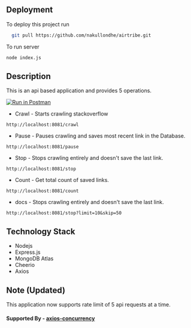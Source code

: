 
## Deployment

To deploy this project run

```bash
  git pull https://github.com/nakullondhe/airtribe.git
```

To run server

```bash
node index.js
```

## Description
This is an api based application and provides 5 operations.

[![Run in Postman](https://run.pstmn.io/button.svg)](https://app.getpostman.com/run-collection/802be9a412212cd0c6ce)

* Crawl -  Starts crawling stackoverflow
```
http://localhost:8081/crawl
```
* Pause - Pauses crawling and saves most recent link in the Database.
```
http://localhost:8081/pause
```
* Stop - Stops crawling entirely and doesn't save the last link.
```
http://localhost:8081/stop
```
* Count - Get total count of saved links.
```
http://localhost:8081/count
```
* docs - Stops crawling entirely and doesn't save the last link.
```
http://localhost:8081/stop?limit=10&skip=50
```


## Technology Stack

* Nodejs
* Express.js
* MongoDB Atlas
* Cheerio
* Axios

## Note (Updated)
This application now supports rate limit of 5 api requests at a time.
#### Supported By - [axios-concurrency](https://www.npmjs.com/package/axios-concurrency)
